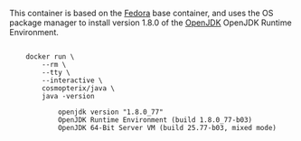 This container is based on the [Fedora](../fedora/23) base container, and uses the OS package manager to install
version 1.8.0 of the [OpenJDK](http://openjdk.java.net/) OpenJDK Runtime Environment.

````

    docker run \
        --rm \
        --tty \
        --interactive \
        cosmopterix/java \
        java -version

            openjdk version "1.8.0_77"
            OpenJDK Runtime Environment (build 1.8.0_77-b03)
            OpenJDK 64-Bit Server VM (build 25.77-b03, mixed mode)

````

